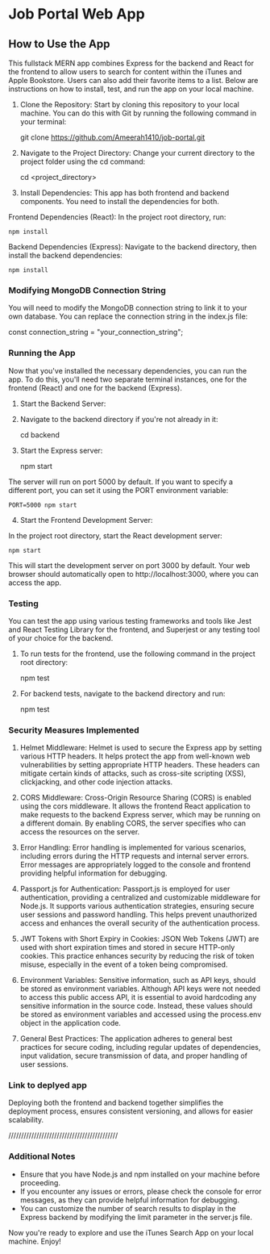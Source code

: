 # Job Portal Web App

## How to Use the App

This fullstack MERN app combines Express for the backend and React for the frontend to allow users to search for content within the iTunes and Apple Bookstore. Users can also add their favorite items to a list. Below are instructions on how to install, test, and run the app on your local machine.

1. Clone the Repository: Start by cloning this repository to your local machine. You can do this with Git by running the following command in your terminal:

   git clone https://github.com/Ameerah1410/job-portal.git

2. Navigate to the Project Directory: Change your current directory to the project folder using the cd command:

   cd <project_directory>

3. Install Dependencies: This app has both frontend and backend components. You need to install the dependencies for both.

Frontend Dependencies (React): In the project root directory, run:

    npm install

Backend Dependencies (Express): Navigate to the backend directory, then install the backend dependencies:

    npm install

### Modifying MongoDB Connection String

You will need to modify the MongoDB connection string to link it to your own database. You can replace the connection string in the index.js file:

const connection_string = "your_connection_string";

### Running the App

Now that you've installed the necessary dependencies, you can run the app. To do this, you'll need two separate terminal instances, one for the frontend (React) and one for the backend (Express).

1. Start the Backend Server:

2. Navigate to the backend directory if you're not already in it:

   cd backend

3. Start the Express server:

   npm start

The server will run on port 5000 by default. If you want to specify a different port, you can set it using the PORT environment variable:

    PORT=5000 npm start

4. Start the Frontend Development Server:

In the project root directory, start the React development server:

    npm start

This will start the development server on port 3000 by default. Your web browser should automatically open to http://localhost:3000, where you can access the app.

### Testing

You can test the app using various testing frameworks and tools like Jest and React Testing Library for the frontend, and Superjest or any testing tool of your choice for the backend.

1. To run tests for the frontend, use the following command in the project root directory:

   npm test

2. For backend tests, navigate to the backend directory and run:

   npm test

### Security Measures Implemented

1. Helmet Middleware:
   Helmet is used to secure the Express app by setting various HTTP headers. It helps protect the app from well-known web vulnerabilities by setting appropriate HTTP headers. These headers can mitigate certain kinds of attacks, such as cross-site scripting (XSS), clickjacking, and other code injection attacks.

2. CORS Middleware:
   Cross-Origin Resource Sharing (CORS) is enabled using the cors middleware. It allows the frontend React application to make requests to the backend Express server, which may be running on a different domain. By enabling CORS, the server specifies who can access the resources on the server.

3. Error Handling:
   Error handling is implemented for various scenarios, including errors during the HTTP requests and internal server errors. Error messages are appropriately logged to the console and frontend providing helpful information for debugging.

4. Passport.js for Authentication:
   Passport.js is employed for user authentication, providing a centralized and customizable middleware for Node.js. It supports various authentication strategies, ensuring secure user sessions and password handling. This helps prevent unauthorized access and enhances the overall security of the authentication process.

5. JWT Tokens with Short Expiry in Cookies:
   JSON Web Tokens (JWT) are used with short expiration times and stored in secure HTTP-only cookies. This practice enhances security by reducing the risk of token misuse, especially in the event of a token being compromised.

6. Environment Variables:
   Sensitive information, such as API keys, should be stored as environment variables. Although API keys were not needed to access this public access API, it is essential to avoid hardcoding any sensitive information in the source code. Instead, these values should be stored as environment variables and accessed using the process.env object in the application code.

7. General Best Practices:
   The application adheres to general best practices for secure coding, including regular updates of dependencies, input validation, secure transmission of data, and proper handling of user sessions.

### Link to deplyed app

Deploying both the frontend and backend together simplifies the deployment process, ensures consistent versioning, and allows for easier scalability.

///////////////////////////////////////////

### Additional Notes

- Ensure that you have Node.js and npm installed on your machine before proceeding.
- If you encounter any issues or errors, please check the console for error messages, as they can provide helpful information for debugging.
- You can customize the number of search results to display in the Express backend by modifying the limit parameter in the server.js file.

Now you're ready to explore and use the iTunes Search App on your local machine. Enjoy!
